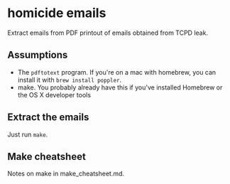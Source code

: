 # homicide emails

Extract emails from PDF printout of emails obtained from TCPD leak. 

## Assumptions

* The `pdftotext` program.  If you're on a mac with homebrew, you can install it with `brew install poppler`.
* make. You probably already have this if you've installed Homebrew or the OS X developer tools

## Extract the emails

Just run `make`.

## Make cheatsheet 

Notes on make in make_cheatsheet.md.
